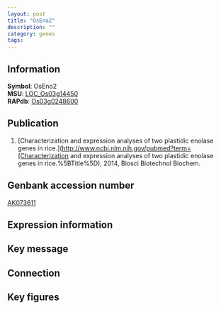 ```yaml
---
layout: post
title: "OsEno2"
description: ""
category: genes
tags: 
---
```


## Information
__Symbol__: OsEno2  
__MSU__: [LOC_Os03g14450](http://rice.plantbiology.msu.edu/cgi-bin/ORF_infopage.cgi?orf=LOC_Os03g14450)  
__RAPdb__: [Os03g0248600](http://rapdb.dna.affrc.go.jp/viewer/gbrowse_details/irgsp1?name=Os03g0248600)  

## Publication
1. [Characterization and expression analyses of two plastidic enolase genes in rice.](http://www.ncbi.nlm.nih.gov/pubmed?term=(Characterization and expression analyses of two plastidic enolase genes in rice.%5BTitle%5D), 2014, Biosci Biotechnol Biochem.

## Genbank accession number
[AK073611](http://www.ncbi.nlm.nih.gov/nuccore/AK073611)

## Expression information

## Key message

## Connection

## Key figures


